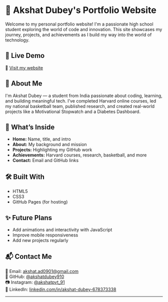 # 💼 Akshat Dubey's Portfolio Website

Welcome to my personal portfolio website! I'm a passionate high school student exploring the world of code and innovation. This site showcases my journey, projects, and achievements as I build my way into the world of technology.

## 🚀 Live Demo

🔗 [Visit my website](https://akshatdubey910.github.io/portfolio-website)

## 🧠 About Me

I'm Akshat Dubey — a student from India passionate about coding, learning, and building meaningful tech. I’ve completed Harvard online courses, led my national basketball team, published research, and created real-world projects like a Motivational Stopwatch and a Diabetes Dashboard.

## 📂 What’s Inside

- **Home:** Name, title, and intro  
- **About:** My background and mission  
- **Projects:** Highlighting my GitHub work  
- **Achievements:** Harvard courses, research, basketball, and more  
- **Contact:** Email and GitHub links

## 🛠️ Built With

- HTML5  
- CSS3  
- GitHub Pages (for hosting)

## ✨ Future Plans

- Add animations and interactivity with JavaScript  
- Improve mobile responsiveness  
- Add new projects regularly

## 📬 Contact Me

📧 Email: [akshat.ad0901@gmail.com](mailto:akshat.ad0901@gmail.com)  
🐙 GitHub: [@akshatdubey910](https://github.com/akshatdubey910)  
📷 Instagram: [@akshatpvt_91](https://instagram.com/akshatpvt_91)  
💼 LinkedIn: [linkedin.com/in/akshat-dubey-678373338](https://www.linkedin.com/in/akshat-dubey-678373338)

---
